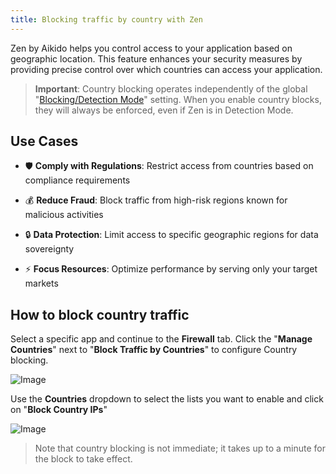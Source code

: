 ```yaml
---
title: Blocking traffic by country with Zen
---
```



Zen by Aikido helps you control access to your application based on geographic location. This feature enhances your security measures by providing precise control over which countries can access your application.

> **Important**: Country blocking operates independently of the global "[Blocking/Detection Mode](https://help.aikido.dev/doc/blocking-vs-detection-mode-in-zen/docG796GDsFs)" setting. When you enable country blocks, they will always be enforced, even if Zen is in Detection Mode.

## Use Cases

- 🛡️ **Comply with Regulations**: Restrict access from countries based on compliance requirements

- 💰 **Reduce Fraud**: Block traffic from high-risk regions known for malicious activities

- 🔒 **Data Protection**: Limit access to specific geographic regions for data sovereignty

- ⚡ **Focus Resources**: Optimize performance by serving only your target markets

## How to block country traffic

Select a specific app and continue to the **Firewall** tab. Click the "**Manage Countries**" next to "**Block Traffic by Countries**" to configure Country blocking. 

![Image](https://ucarecdn.com/d7769003-997f-4f02-93d5-e60838cd1db4/)

Use the **Countries** dropdown to select the lists you want to enable and click on "**Block Country IPs**"

![Image](https://ucarecdn.com/d4f9f251-56db-4bdf-acd3-0f534153aae4/)

> Note that country blocking is not immediate; it takes up to a minute for the block to take effect.